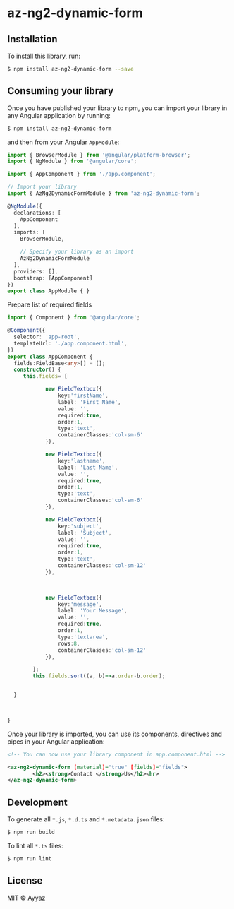 # az-ng2-dynamic-form

## Installation

To install this library, run:

```bash
$ npm install az-ng2-dynamic-form --save
```

## Consuming your library

Once you have published your library to npm, you can import your library in any Angular application by running:

```bash
$ npm install az-ng2-dynamic-form
```

and then from your Angular `AppModule`:

```typescript
import { BrowserModule } from '@angular/platform-browser';
import { NgModule } from '@angular/core';

import { AppComponent } from './app.component';

// Import your library
import { AzNg2DynamicFormModule } from 'az-ng2-dynamic-form';

@NgModule({
  declarations: [
    AppComponent
  ],
  imports: [
    BrowserModule,

    // Specify your library as an import
    AzNg2DynamicFormModule
  ],
  providers: [],
  bootstrap: [AppComponent]
})
export class AppModule { }
```
Prepare list of required fields

```typescript
import { Component } from '@angular/core';

@Component({
  selector: 'app-root',
  templateUrl: './app.component.html',
})
export class AppComponent {
  fields:FieldBase<any>[] = [];
  constructor() {
     this.fields= [

            new FieldTextbox({
                key:'firstName', 
                label: 'First Name', 
                value: '', 
                required:true,
                order:1,
                type:'text',
                containerClasses:'col-sm-6'
            }), 

            new FieldTextbox({
                key:'lastname', 
                label: 'Last Name', 
                value: '', 
                required:true,
                order:1,
                type:'text',
                containerClasses:'col-sm-6'
            }),

            new FieldTextbox({
                key:'subject', 
                label: 'Subject', 
                value: '', 
                required:true,
                order:1,
                type:'text',
                containerClasses:'col-sm-12'
            }), 

        

            new FieldTextbox({
                key:'message', 
                label: 'Your Message', 
                value: '', 
                required:true,
                order:1,
                type:'textarea',
                rows:8,
                containerClasses:'col-sm-12'
            }), 

        ];
        this.fields.sort((a, b)=>a.order-b.order);


  }
  


}
```


Once your library is imported, you can use its components, directives and pipes in your Angular application:

```xml
<!-- You can now use your library component in app.component.html -->

<az-ng2-dynamic-form [material]="true" [fields]="fields">
        <h2><strong>Contact </strong>Us</h2><hr>            
</az-ng2-dynamic-form>
```

## Development

To generate all `*.js`, `*.d.ts` and `*.metadata.json` files:

```bash
$ npm run build
```

To lint all `*.ts` files:

```bash
$ npm run lint
```

## License

MIT © [Ayyaz](mailto:contact@ayyaz.io)
